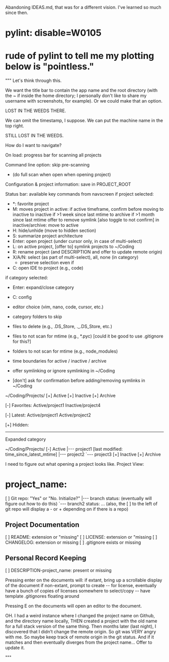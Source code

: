 Abandoning IDEAS.md, that was for a different vision. I've learned so much since then.

# pylint: disable=W0105
# rude of pylint to tell me my plotting below is "pointless."
"""
Let's think through this.

We want the title bar to contain the app name and the root directory (with the ~ if inside the home directory; I personally don't like to share my username with screenshots, for example). Or we could make that an option.

LOST IN THE WEEDS THERE.

We can omit the timestamp, I suppose. We can put the machine name in the top right.

STILL LOST IN THE WEEDS.

How do I want to navigate?


On load: progress bar for scanning all projects

Command line option: skip pre-scanning
- (do full scan when open when opening project)

Configuration & project information: save in PROJECT_ROOT

Status bar: available key commands from navscreen
if project selected:
- *: favorite project
- M: moves project
        in active:
            if active timeframe, confirm before moving to inactive
            to inactive if >1 week since last mtime
            to archive if >1 month since last mtime
            offer to remove symlink [also toggle to not confirm]
        in inactive/archive: move to active
- H: hide/unhide (move to hidden section)
- S: summarize project architecture
- Enter: open project (under cursor only, in case of multi-select)
- L: on active project, [offer to] symlink projects to ~/Coding
- R: rename project (and DESCRIPTION and offer to update remote origin)
- X/A/N: select (as part of multi-select), all, none (in category)
    - preserve selection even if
- C: open IDE to project (e.g., code)

if category selected:
- Enter: expand/close category

- C: config
- editor choice (vim, nano, code, cursor, etc.)
- category folders to skip
- files to delete (e.g., .DS_Store, ._.DS_Store, etc.)
- files to not scan for mtime (e.g., *.pyc) [could it be good to use .gitignore for this?]
- folders to not scan for mtime (e.g., node_modules)
- time boundaries for active / inactive / archive
- offer symlinking or ignore symlinking in ~/Coding
- [don't] ask for confirmation before adding/removing symlinks in ~/Coding



~/Coding/Projects/
[+] Active
[+] Inactive
[+] Archive

[-] Favorites:
    Active/project1
    Inactive/project4

[-] Latest:
    Active/project1
    Active/project2

[+] Hidden:

---
Expanded category

~/Coding/Projects/
[-] Active
      |--- project1 [last modified: time_since_latest_mtime]
      |--- project2
      `--- project3
[+] Inactive
[+] Archive

I need to figure out what opening a project looks like.
Project View:

# project_name:
[ ] Git repo: "Yes" or "No. Initialize?"
     |--- branch status: (eventually will figure out how to do this)
     `--- branch2 status: ... (also, the [ ] to the left of git repo will display a - or + depending on if there is a repo)
## Project Documentation
[ ] README: extension or "missing"
[ ] LICENSE: extension or "missing
[ ] CHANGELOG: extension or missing
[ ] .gitignore exists or missing
## Personal Record Keeping
[ ] DESCRIPTION-project_name: present or missing

Pressing enter on the documents will:
if extant, bring up a scrollable display of the document
if non-extant, prompt to create
-- for license, eventually have a bunch of copies of licenses somewhere to select/copy
-- have template .gitignores floating around

Pressing E on the documents will open an editor to the document.

OH. I had a weird instance where I changed the project name on Github, and the directory name locally, THEN created a project with the old name for a full stack version of the same thing. Then months later (last night), I discovered that I didn’t change the remote origin. So git was VERY angry with me.
So maybe keep track of remote origin in the git status. And if it matches and then eventually diverges from the project name… Offer to update it.



"""

